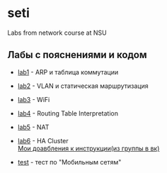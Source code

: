 # seti
Labs from network course at NSU


## Лабы с пояснениями и кодом ##
- [lab1](https://github.com/DaryaEvd/seti/tree/main/lab1) - ARP и таблица коммутации
- [lab2](https://github.com/DaryaEvd/seti/tree/main/lab2_vlan_static_routing) - VLAN и статическая маршрутизация
- [lab3](https://github.com/DaryaEvd/seti/tree/main/lab3_wifi) - WiFi
- [lab4](https://github.com/DaryaEvd/seti/tree/main/lab4_rout_table_interpret) - Routing Table Interpretation  
- [lab5](https://github.com/DaryaEvd/seti/tree/main/lab5_nat) - NAT
- [lab6](https://github.com/DaryaEvd/seti/tree/main/lab6_cluster) - HA Cluster  
		[Мои доавбления к инструкции(из группы в вк)](https://github.com/DaryaEvd/seti/blob/main/lab6_cluster/seti_lab6_cluster.pdf)  


- [test](https://github.com/DaryaEvd/seti/blob/main/test.pdf) - тест по "Мобильным сетям"
